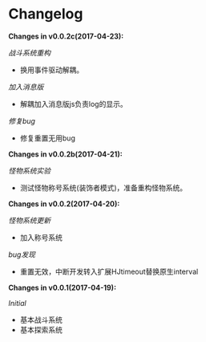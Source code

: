 # Changelog

**Changes in  v0.0.2c(2017-04-23):**

*战斗系统重构*
- 换用事件驱动解耦。

*加入消息版*
- 解耦加入消息版js负责log的显示。

*修复bug*
- 修复重置无用bug

**Changes in  v0.0.2b(2017-04-21):**

*怪物系统实验*
- 测试怪物称号系统(装饰者模式)，准备重构怪物系统。


**Changes in  v0.0.2(2017-04-20):**

*怪物系统更新*
- 加入称号系统

*bug发现*
- 重置无效，中断开发转入扩展HJtimeout替换原生interval

**Changes in  v0.0.1(2017-04-19):**

*Initial*
- 基本战斗系统
- 基本探索系统


